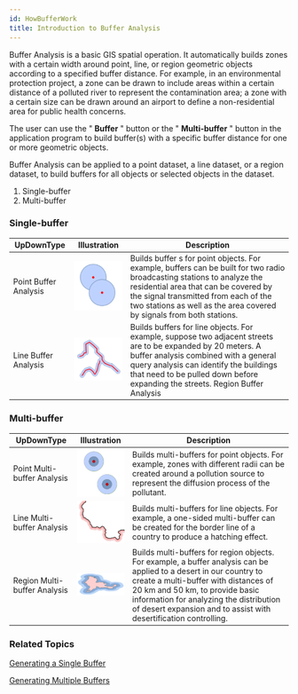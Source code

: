 ```yaml
---
id: HowBufferWork
title: Introduction to Buffer Analysis
---
```

Buffer Analysis is a basic GIS spatial operation. It automatically builds
zones with a certain width around point, line, or region geometric objects
according to a specified buffer distance. For example, in an environmental
protection project, a zone can be drawn to include areas within a certain
distance of a polluted river to represent the contamination area; a zone with
a certain size can be drawn around an airport to define a non-residential area
for public health concerns.

The user can use the " **Buffer** " button or the " **Multi-buffer** " button
in the application program to build buffer(s) with a specific buffer distance
for one or more geometric objects.

Buffer Analysis can be applied to a point dataset, a line dataset, or a region
dataset, to build buffers for all objects or selected objects in the dataset.

1. Single-buffer
2. Multi-buffer

### Single-buffer

UpDownType | Illustration | Description  
---|---|---  
Point Buffer Analysis | ![](img/point_buffer.png) | Builds buffer s for point objects. For example, buffers can be built for two radio broadcasting stations to analyze the residential area that can be covered by the signal transmitted from each of the two stations as well as the area covered by signals from both stations.  
Line Buffer Analysis | ![](img/line_buffer.png) | Builds buffers for line objects. For example, suppose two adjacent streets are to be expanded by 20 meters. A buffer analysis combined with a general query analysis can identify the buildings that need to be pulled down before expanding the streets. Region Buffer Analysis | ![](img/pgn_buffer.png) | Builds buffers for region objects. For example, buffers can be built for rivers and lakes to identify areas vulnerable to floods.  
  
### Multi-buffer

UpDownType | Illustration | Description  
---|---|---  
Point Multi-buffer Analysis | ![](img/point_mutilbuffer.png) | Builds multi-buffers for point objects. For example, zones with different radii can be created around a pollution source to represent the diffusion process of the pollutant.  
Line Multi-buffer Analysis | ![](img/line_mutilbuffer.png) | Builds multi-buffers for line objects. For example, a one-sided multi-buffer can be created for the border line of a country to produce a hatching effect.  
Region Multi-buffer Analysis | ![](img/pgn_mutilbuffer.png) | Builds multi-buffers for region objects. For example, a buffer analysis can be applied to a desert in our country to create a multi-buffer with distances of 20 km and 50 km, to provide basic information for analyzing the distribution of desert expansion and to assist with desertification controlling.  
  
### Related Topics

[Generating a Single Buffer](SingleBuffer)

[Generating Multiple Buffers](MutilBuffer)
